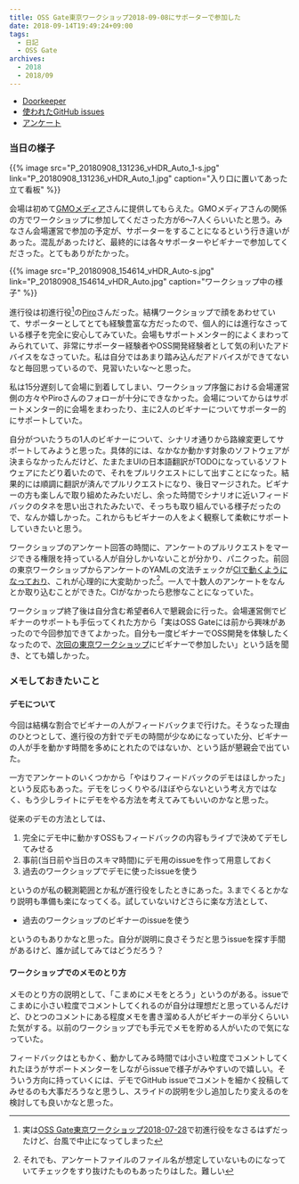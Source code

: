 ```yaml
---
title: OSS Gate東京ワークショップ2018-09-08にサポーターで参加した
date: 2018-09-14T19:49:24+09:00
tags:
  - 日記
  - OSS Gate
archives:
  - 2018
  - 2018/09
---
```


* [Doorkeeper](https://oss-gate.doorkeeper.jp/events/76040)
* [使われたGitHub issues](https://github.com/oss-gate/workshop/issues?utf8=%E2%9C%93&q=OSS+Gate+Workshop%3A+Tokyo%3A+2018-09-08)
* [アンケート](https://github.com/oss-gate/workshop/tree/master/tutorial/retrospectives/2018-09-08-tokyo)

### 当日の様子

{{% image src="P_20180908_131236_vHDR_Auto_1-s.jpg" link="P_20180908_131236_vHDR_Auto_1.jpg" caption="入り口に置いてあった立て看板" %}}

会場は初めて[GMOメディア](https://www.gmo.media/)さんに提供してもらえた。GMOメディアさんの関係の方でワークショップに参加してくださった方が6〜7人くらいいたと思う。みなさん会場運営で参加の予定が、サポーターをすることになるという行き違いがあった。混乱があったけど、最終的には各々サポーターやビギナーで参加してくださった。とてもありがたかった。

{{% image src="P_20180908_154614_vHDR_Auto-s.jpg" link="P_20180908_154614_vHDR_Auto.jpg" caption="ワークショップ中の様子" %}}

進行役は初進行役[^実は]の[Piro](https://piro.sakura.ne.jp/)さんだった。結構ワークショップで顔をあわせていて、サポーターとしてとても経験豊富な方だったので、個人的には進行なさっている様子を完全に安心してみていた。会場もサポートメンター的によくまわってみられていて、非常にサポーター経験者やOSS開発経験者として気の利いたアドバイスをなさっていた。私は自分ではあまり踏み込んだアドバイスができてないなと毎回思っているので、見習いたいな〜と思った。

[^実は]: 実は[OSS Gate東京ワークショップ2018-07-28](https://oss-gate.doorkeeper.jp/events/76039)で初進行役をなさるはずだったけど、台風で中止になってしまった

私は15分遅刻して会場に到着してしまい、ワークショップ序盤における会場運営側の方々やPiroさんのフォローが十分にできなかった。会場についてからはサポートメンター的に会場をまわったり、主に2人のビギナーについてサポーター的にサポートしていた。

自分がついたうちの1人のビギナーについて、シナリオ通りから路線変更してサポートしてみようと思った。具体的には、なかなか動かす対象のソフトウェアが決まらなかったんだけど、たまたまUIの日本語翻訳がTODOになっているソフトウェアにたどり着いたので、それをプルリクエストにして出すことになった。結果的には順調に翻訳が済んでプルリクエストになり、後日マージされた。ビギナーの方も楽しんで取り組めたみたいだし、余った時間でシナリオに近いフィードバックのタネを思い出されたみたいで、そっちも取り組んでいる様子だったので、なんか嬉しかった。これからもビギナーの人をよく観察して柔軟にサポートしていきたいと思う。

ワークショップのアンケート回答の時間に、アンケートのプルリクエストをマージできる権限を持っている人が自分しかいないことが分かり、パニクった。前回の東京ワークショップからアンケートのYAMLの文法チェックが[CIで動くようになっており](https://github.com/oss-gate/workshop/pull/868)、これが心理的に大変助かった[^それでも]。一人で十数人のアンケートをなんとか取り込むことができた。CIがなかったら悲惨なことになっていた。

[^それでも]: それでも、アンケートファイルのファイル名が想定していないものになっていてチェックをすり抜けたものもあったりはした。難しい

ワークショップ終了後は自分含む希望者6人で懇親会に行った。会場運営側でビギナーのサポートも手伝ってくれた方から「実はOSS Gateには前から興味があったので今回参加できてよかった。自分も一度ビギナーでOSS開発を体験したくなったので、[次回の東京ワークショップ](https://oss-gate.doorkeeper.jp/events/76041)にビギナーで参加したい」という話を聞き、とても嬉しかった。

### メモしておきたいこと

#### デモについて

今回は結構な割合でビギナーの人がフィードバックまで行けた。そうなった理由のひとつとして、進行役の方針でデモの時間が少なめになっていた分、ビギナーの人が手を動かす時間を多めにとれたのではないか、という話が懇親会で出ていた。

一方でアンケートのいくつかから「やはりフィードバックのデモはほしかった」という反応もあった。デモをじっくりやる/ほぼやらないという考え方ではなく、もう少しライトにデモをやる方法を考えてみてもいいのかなと思った。

従来のデモの方法としては、

1. 完全にデモ中に動かすOSSもフィードバックの内容もライブで決めてデモしてみせる
2. 事前(当日前や当日のスキマ時間)にデモ用のissueを作って用意しておく
3. 過去のワークショップでデモに使ったissueを使う

というのが私の観測範囲とか私が進行役をしたときにあった。3\.までくるとかなり説明も準備も楽になってくる。試していないけどさらに楽な方法として、

* 過去のワークショップのビギナーのissueを使う

というのもありかなと思った。自分が説明に良さそうだと思うissueを探す手間があるけど、誰か試してみてはどうだろう？

#### ワークショップでのメモのとり方

メモのとり方の説明として、「こまめにメモをとろう」というのがある。issueでこまめに小さい粒度でコメントしてくれるのが自分は理想だと思っているんだけど、ひとつのコメントにある程度メモを書き溜める人がビギナーの半分くらいいた気がする。以前のワークショップでも手元でメモを貯める人がいたので気になっていた。

フィードバックはともかく、動かしてみる時間では小さい粒度でコメントしてくれたほうがサポートメンターをしながらissueで様子がみやすいので嬉しい。そういう方向に持っていくには、デモでGitHub issueでコメントを細かく投稿してみせるのも大事だろうなと思うし、スライドの説明を少し追加したり変えるのを検討しても良いかなと思った。
